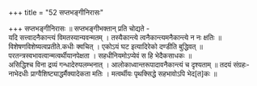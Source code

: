 +++
title = "52 सप्तभङ्गीनिरासः"

+++
सप्तभङ्गीनिरासः ॥ सप्तभङ्गीभक्तान् प्रति चोद्यते -   
यदि सत्त्वादनैकान्त्यं विमतस्यान्यवन्मतम् । तस्यैकान्त्ये त्वनैकान्त्यमनैकान्त्ये न नः क्षतिः ॥ विशेषणविशेष्यत्वप्रतीते.कधीः क्वचित् । एकोऽयं घट इत्यादिरेको दण्डीति बुद्धिवत् ॥ परतन्त्रस्वभावत्वान्मत्वर्थीयानपेक्षता । सहधीनियमोऽप्येवं स हि भेदैकसाधकः ॥  
असिद्धिश्च विना द्रव्यं गन्धादेरुपलम्भनात् । आलोकाध्वान्तरूपादावनैकान्त्यं च दृश्यताम् ॥ तदयं संग्रहः-नाभेदधीः प्राग्वैशिष्ट्याद्धर्मैक्यादेकता मतिः । मत्वर्थीयः पृथक्सिद्धे सहभावोऽपि भेद[त]कः ॥